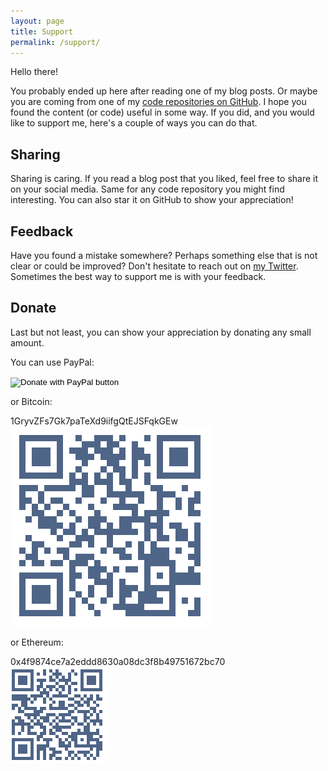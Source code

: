 ```yaml
---
layout: page
title: Support
permalink: /support/
---
```


Hello there!

You probably ended up here after reading one of my blog posts. Or maybe you are
coming from one of my [code repositories on GitHub](https://github.com/ngeor). I
hope you found the content (or code) useful in some way. If you did, and you
would like to support me, here's a couple of ways you can do that.

## Sharing

Sharing is caring. If you read a blog post that you liked, feel free to share it
on your social media. Same for any code repository you might find interesting.
You can also star it on GitHub to show your appreciation!

## Feedback

Have you found a mistake somewhere? Perhaps something else that is not clear or
could be improved? Don't hesitate to reach out on
[my Twitter](https://twitter.com/ngeor). Sometimes the best way to support me is
with your feedback.

## Donate

Last but not least, you can show your appreciation by donating any small amount.

You can use PayPal:

<form action="https://www.paypal.com/cgi-bin/webscr" method="post" target="_top">
<input type="hidden" name="cmd" value="_s-xclick" />
<input type="hidden" name="hosted_button_id" value="3DDPDSSHEUGBN" />
<input type="image" src="https://www.paypalobjects.com/en_US/i/btn/btn_donate_SM.gif" border="0" name="submit" title="PayPal - The safer, easier way to pay online!" alt="Donate with PayPal button" />
<img alt="" border="0" src="https://www.paypal.com/en_NL/i/scr/pixel.gif" width="1" height="1" />
</form>

or Bitcoin:

<div class="qr-code">
  <div>1GryvZFs7Gk7paTeXd9iifgQtEJSFqkGEw</div>
  <img src="/assets/bitcoin.svg" alt="Bitcoin QR code" />
</div>

or Ethereum:

<div class="qr-code">
  <div>0x4f9874ce7a2eddd8630a08dc3f8b49751672bc70</div>
  <img src="/assets/ethereum.png" alt="Ethereum QR code" />
</div>
